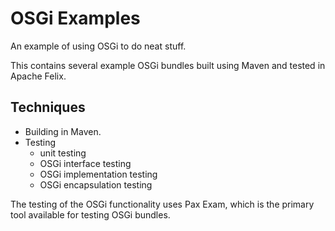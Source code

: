 # OSGi Examples

An example of using OSGi to do neat stuff.

This contains several example OSGi bundles built using Maven and tested in
Apache Felix.

## Techniques

* Building in Maven.
* Testing
    * unit testing
    * OSGi interface testing
    * OSGi implementation testing
    * OSGi encapsulation testing

The testing of the OSGi functionality uses Pax Exam, which is the primary tool
available for testing OSGi bundles.
